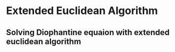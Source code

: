 # Extended Euclidean Algorithm

## Solving Diophantine equaion with extended euclidean algorithm

```py

```